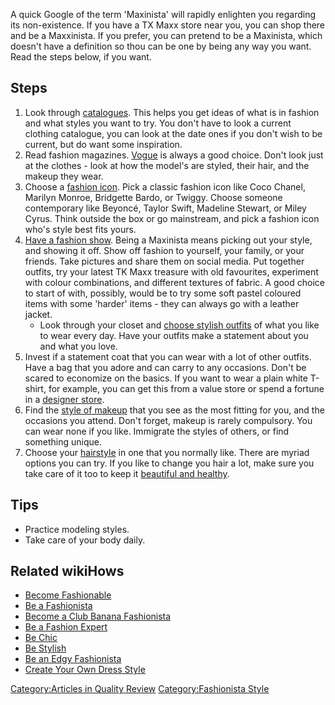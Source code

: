 A quick Google of the term 'Maxinista' will rapidly enlighten you
regarding its non-existence. If you have a TX Maxx store near you, you
can shop there and be a Maxxinista. If you prefer, you can pretend to be
a Maxinista, which doesn't have a definition so thou can be one by being
any way you want. Read the steps below, if you want.

## Steps

1.  Look through [catalogues](Be_a_Catalog_Model "wikilink"). This helps
    you get ideas of what is in fashion and what styles you want to try.
    You don't have to look a current clothing catalogue, you can look at
    the date ones if you don't wish to be current, but do want some
    inspiration.
2.  Read fashion magazines. [Vogue](Become_a_Teenvogue_Model "wikilink")
    is always a good choice. Don't look just at the clothes - look at
    how the model's are styled, their hair, and the makeup they wear.
3.  Choose a [fashion icon](Be_a_Fashion_Icon "wikilink"). Pick a
    classic fashion icon like Coco Chanel, Marilyn Monroe, Bridgette
    Bardo, or Twiggy. Choose someone contemporary like Beyoncé, Taylor
    Swift, Madeline Stewart, or Miley Cyrus. Think outside the box or go
    mainstream, and pick a fashion icon who's style best fits yours.
4.  [Have a fashion show](Have_a_Fashion_Show_at_Home "wikilink"). Being
    a Maxinista means picking out your style, and showing it off. Show
    off fashion to yourself, your family, or your friends. Take pictures
    and share them on social media. Put together outfits, try your
    latest TK Maxx treasure with old favourites, experiment with colour
    combinations, and different textures of fabric. A good choice to
    start of with, possibly, would be to try some soft pastel coloured
    items with some 'harder' items - they can always go with a leather
    jacket.
    -   Look through your closet and [choose stylish
        outfits](Choose_an_Outfit_That_Suits_You "wikilink") of what you
        like to wear every day. Have your outfits make a statement about
        you and what you love.
5.  Invest if a statement coat that you can wear with a lot of other
    outfits. Have a bag that you adore and can carry to any occasions.
    Don't be scared to economize on the basics. If you want to wear a
    plain white T-shirt, for example, you can get this from a value
    store or spend a fortune in a [designer
    store](Find_Designer_Clothing_on_a_Budget "wikilink").
6.  Find the [style of makeup](Apply_Makeup "wikilink") that you see as
    the most fitting for you, and the occasions you attend. Don't
    forget, makeup is rarely compulsory. You can wear none if you like.
    Immigrate the styles of others, or find something unique.
7.  Choose your [hairstyle](Choose_a_Hairstyle "wikilink") in one that
    you normally like. There are myriad options you can try. If you like
    to change you hair a lot, make sure you take care of it too to keep
    it [beautiful and healthy](Get_Beautiful_Hair "wikilink").

## Tips

-   Practice modeling styles.
-   Take care of your body daily.

## Related wikiHows

-   [Become Fashionable](Become_Fashionable "wikilink")
-   [Be a Fashionista](Be_a_Fashionista "wikilink")
-   [Become a Club Banana
    Fashionista](Become_a_Club_Banana_Fashionista "wikilink")
-   [Be a Fashion Expert](Be_a_Fashion_Expert "wikilink")
-   [Be Chic](Be_Chic "wikilink")
-   [Be Stylish](Be_Stylish "wikilink")
-   [Be an Edgy Fashionista](Be_an_Edgy_Fashionista "wikilink")
-   [Create Your Own Dress
    Style](Create_Your_Own_Dress_Style "wikilink")

[Category:Articles in Quality
Review](Category:Articles_in_Quality_Review "wikilink")
[Category:Fashionista Style](Category:Fashionista_Style "wikilink")